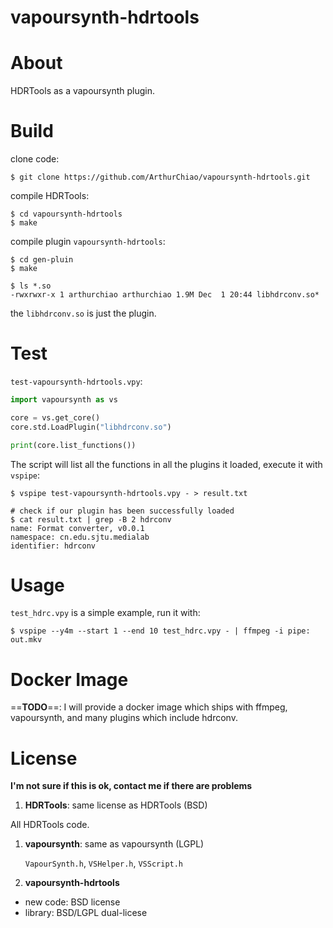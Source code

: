 vapoursynth-hdrtools
===================

# About
HDRTools as a vapoursynth plugin.

# Build

  clone code:

  ```shell
  $ git clone https://github.com/ArthurChiao/vapoursynth-hdrtools.git
  ```

  compile HDRTools:

  ```shell
  $ cd vapoursynth-hdrtools
  $ make
  ```

  compile plugin `vapoursynth-hdrtools`:

  ```shell
  $ cd gen-pluin
  $ make

  $ ls *.so
  -rwxrwxr-x 1 arthurchiao arthurchiao 1.9M Dec  1 20:44 libhdrconv.so*
  ```
  the `libhdrconv.so` is just the plugin.

# Test

  `test-vapoursynth-hdrtools.vpy`:

  ```python
  import vapoursynth as vs

  core = vs.get_core()
  core.std.LoadPlugin("libhdrconv.so")

  print(core.list_functions())
  ```

  The script will list all the functions in all the plugins it loaded, execute
  it with `vspipe`:

  ```shell
  $ vspipe test-vapoursynth-hdrtools.vpy - > result.txt

  # check if our plugin has been successfully loaded
  $ cat result.txt | grep -B 2 hdrconv
  name: Format converter, v0.0.1
  namespace: cn.edu.sjtu.medialab
  identifier: hdrconv
  ```

# Usage

  `test_hdrc.vpy` is a simple example, run it with:

  ```shell
  $ vspipe --y4m --start 1 --end 10 test_hdrc.vpy - | ffmpeg -i pipe: out.mkv
  ```

# Docker Image

==**TODO**==: I will provide a docker image which ships with ffmpeg,
vapoursynth, and many plugins which include hdrconv.

# License
**I'm not sure if this is ok, contact me if there are problems**

1. **HDRTools**: same license as HDRTools (BSD)

  All HDRTools code.

1. **vapoursynth**: same as vapoursynth (LGPL)

   `VapourSynth.h`, `VSHelper.h`, `VSScript.h`

1. **vapoursynth-hdrtools**

  * new code: BSD license
  * library: BSD/LGPL dual-licese


